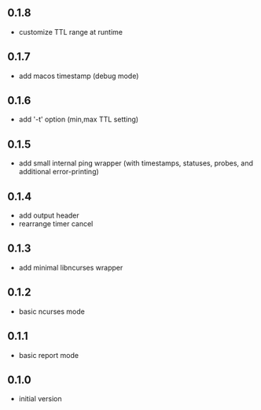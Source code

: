 ## 0.1.8
- customize TTL range at runtime

## 0.1.7
- add macos timestamp (debug mode)

## 0.1.6
- add '-t' option (min,max TTL setting)

## 0.1.5
- add small internal ping wrapper (with timestamps, statuses, probes, and additional error-printing)

## 0.1.4
- add output header
- rearrange timer cancel

## 0.1.3
- add minimal libncurses wrapper

## 0.1.2
- basic ncurses mode

## 0.1.1
- basic report mode

## 0.1.0

- initial version
